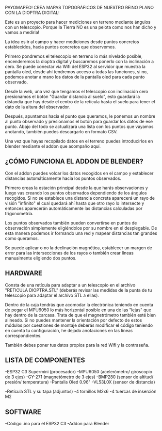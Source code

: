 PAYOMAPEO! CREA MAPAS TOPOGRÁFICOS DE NUESTRO REINO PLANO CON LA DIOPTRA DIGITAL!

 Este es un proyecto para hacer mediciones en terreno mediante ángulos con un telescopio. Porque la Tierra NO es una pelota como nos han dicho y vamos a medirla!

 La idea es ir al campo y hacer mediciones desde puntos concretos establecidos, hacia puntos concretos que observemos.

 Primero pondremos el telescopio en terreno lo más nivelado posible, encenderemos la dioptra digital y buscaremos ponerlo con la inclinación a cero. Se puede conectar vía Wifi del ESP32 al servidor que muestra la pantalla oled, desde ahí tendremos acceso a todas las funciones, si no, podemos anotar a mano los datos de la pantalla oled para cada punto observado.

 Desde la web, una vez que tengamos el telescopio con inclinación cero presionamos el botón "Guardar distancia al suelo", esto guardará la distandia que hay desde el centro de la retícula hasta el suelo para tener el dato de la altura del observador.

 Después, apuntamos hacia el punto que queramos, le ponemos un nombre al punto observado y presionamos el botón para guardar los datos de ese punto. Abajo del todo se actualizará una lista con los puntos que vayamos anotando, también puedes descargarlo en formato CSV.

 Una vez que hayas recopilado datos en el terreno puedes introducirlos en blender mediante el addon que acompaño aquí.

¿CÓMO FUNCIONA EL ADDON DE BLENDER?
--------------------------
 Con el addon puedes volcar los datos recogidos en el campo y establecer distancias automáticamente hacia los puntos observados.

 Primero creas la estación principal desde la que harás observaciones y luego vas creando los puntos observados dependiendo de los ángulos recogidos. Si no se establece una distancia concreta aparecerá un rayo de visión "infinito" el cual quedará ahí hasta que otro rayo lo intersecte y entonces aparecerán automáticamente las distancias calculadas por trigonometría.

 Los puntos observados también pueden convertirse en puntos de observación simplemente eligiéndolos por su nombre en el desplegable. De esta manera podemos ir formando una red y mapear distancias tan grandes como queramos.

 Se puede aplicar o no la declinación magnética, establecer un margen de error para las intersecciones de los rayos o también crear líneas manualmente eligiendo dos puntos.

HARDWARE
--------------------------
 Consta de una retícula para adaptar a un telescopio en el archivo "RETICULA DIOPTRA.STL" (deberás revisar las medidas de la punta de tu telescopio para adaptar el archivo STL a ellas).

 Dentro de la caja tendrás que acomodar la electrónica teniendo en cuenta de pegar el MPU6050 lo más horizontal posible en una de las "lejas" que hay dentro de la carcasa. Trata de que el magnetrómetro también esté bien alineado. Si no puedes mantener la orientación por defecto de estos módulos por cuestiones de montaje deberás modificar el código teniendo en cuenta tu configuración, he dejado anotaciones en las líneas correspondientes.

También debes poner tus datos propios para la red Wifi y la contraseña.

LISTA DE COMPONENTES
----------------------------------

-ESP32 C3 Supermini (procesador)
-MPU6050 (acelerómetro/ giroscopio de 3 ejes)
-GY-271 (magnetómetro de 3 ejes)
-BMP280 (sensor de altitud/ presión/ temperatura)
-Pantalla Oled 0.96"
-VL53L0X (sensor de distancia)

-Retícula STL y su tapa (adjuntos) 
-4 tornillos M2x6
-4 tuercas de inserción M2 

SOFTWARE
--------------------------

-Código .ino para el ESP32 C3
-Addon para Blender

